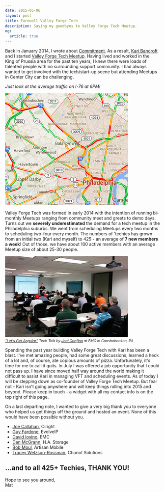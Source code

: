 ```yaml
---
date: 2015-05-06
layout: post
title: Farewell Valley Forge Tech
description: Saying my goodbyes to Valley Forge Tech Meetup.
og:
  article: true
---
```


Back in January 2014, I wrote about [Commitment](/2014/01/13/commitment.html).  As a result, [Kari Bancroft](https://www.linkedin.com/in/kariabancroft) and I started [Valley Forge Tech Meetup](http://www.meetup.com/valleyforgetech/).  Having lived and worked in the King of Prussia area for the past ten years, I knew there were loads of talented people with no surrounding support community.  I had always wanted to get involved with the tech/start-up scene but attending Meetups in Center City can be challenging.

*Just look at the average traffic on I-76 at 6PM!*

<p class="text-center">
  <img src="/assets/images/2015-05-06/philadelphia-traffic.jpg" alt="Traffic on Interstate 76 is horrible">
</p>

Valley Forge Tech was formed in early 2014 with the intention of running bi-monthly Meetups ranging from community meet and greets to demo days.  Turns out we **severely underestimated** the demand for a tech meetup in the Philadelphia suburbs.  We went from scheduling Meetups every two months to scheduling two-four every month.  The numbers of 'techies has grown from an initial two (Kari and myself) to 425 - an average of **7 new members a week**!  Out of those, we have about 100 active members with an average Meetup size of about 25-30 people.

<p class="text-center">
  <img src="/assets/images/2015-05-06/angular-talk.jpg" alt="Angular.js talk, Valley Forge Tech Meetup"><br />
  <small><i><a href="http://www.meetup.com/ValleyForgeTech/events/178465082/">"Let's Get Angular"</a> Tech Talk by <a href="https://www.linkedin.com/pub/joel-confino/1/290/553">Joel Confino</a> at EMC in Conshohocken, PA</i></small>
</p>

Spending the past year building Valley Forge Tech with Kari has been a blast.  I've met amazing people, had some great discussions, learned a heck of a lot and, of course, ate copious amounts of pizza.  Unfortunately, it's time for me to call it quits.  In July I was offered a job opportunity that I could not pass up.  I have since moved half way around the world making it difficult to assist Kari in managing VFT and scheduling events.  As of today I will be stepping down as co-founder of Valley Forge Tech Meetup.  But fear not - Kari isn't going anywhere and will keep things rolling into 2015 and beyond.  Please keep in touch - a widget with all my contact info is on the top right of this page.

On a last departing note, I wanted to give a very big thank you to everyone who helped us get things off the ground and hosted an event.  None of this would have been possible without you.

 * [Joe Callahan](https://www.linkedin.com/pub/joseph-callahan/24/b24/950), Ciright
 * [Guy Fardone](https://www.linkedin.com/in/guyfardone), EvolveIP
 * [David Iovino](https://www.linkedin.com/pub/david-iovino/b/a34/961), EMC
 * [Dan McGrann](https://www.linkedin.com/in/danmcgrann), H.A. Storage
 * [Bob Moul](https://www.linkedin.com/in/bobmoul), Artisan Mobile 
 * [Tracey Welzson-Rossman](https://www.linkedin.com/in/traceywelsonrossman), Chariot Solutions 

## ...and to all 425+ Techies, THANK YOU!

Hope to see you around,<br />
Mat
